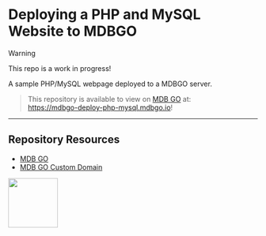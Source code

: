 # Deploying a PHP and MySQL Website to MDBGO

> [!Warning]  
> This repo is a work in progress!

A sample PHP/MySQL webpage deployed to a MDBGO server.

> This repository is available to view on [MDB GO](https://mdbgo.com/) at:  
> https://mdbgo-deploy-php-mysql.mdbgo.io!

***

## Repository Resources

* [MDB GO](https://mdbgo.com/)
* [MDB GO Custom Domain](https://mdbgo.com/docs/custom-domains/mdbgo-subdomains/)

<a href="https://codeadam.ca">
<img src="https://codeadam.ca/images/code-block.png" width="100">
</a>
